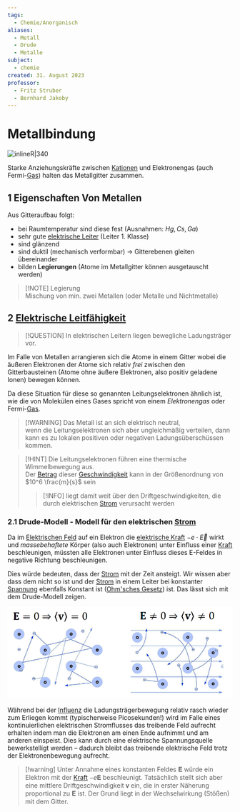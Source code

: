 ```yaml
---
tags:
  - Chemie/Anorganisch
aliases:
  - Metall
  - Drude
  - Metalle
subject:
  - chemie
created: 31. August 2023
professor:
  - Fritz Struber
  - Bernhard Jakoby
---
```


# Metallbindung

![inlineR|340](assets/metall_bdg_anim.gif)

Starke Anziehungskräfte zwischen [Kationen](Ionenbindung.md) und Elektronengas (auch Fermi-[Gas](../Physik/Allgemeines%20Gasgesetz.md)) halten das Metallgitter zusammen.

## 1 Eigenschaften Von Metallen

Aus Gitteraufbau folgt:
- bei Raumtemperatur sind diese fest (Ausnahmen: $Hg,Cs,Ga$)
- sehr gute [elektrische Leiter](elektrischer%20Leiter.md) (Leiter 1. Klasse)
- sind glänzend
- sind duktil (mechanisch verformbar) $\rightarrow$ Gitterebenen gleiten übereinander
- bilden **Legierungen** (Atome im Metallgitter können ausgetauscht werden)

>[!NOTE] Legierung  
Mischung von min. zwei Metallen (oder Metalle und Nichtmetalle)

## 2 [Elektrische Leitfähigkeit](elektrischer%20Leiter.md)

> [!QUESTION] In elektrischen Leitern liegen bewegliche Ladungsträger vor.

Im Falle von Metallen arrangieren sich die Atome in einem Gitter wobei die äußeren Elektronen der Atome sich relativ *frei* zwischen den Gitterbausteinen (Atome ohne äußere Elektronen, also positiv geladene Ionen) bewegen können.

Da diese Situation für diese so genannten Leitungselektronen ähnlich ist, wie die von Molekülen eines Gases spricht von einem *Elektronengas* oder Fermi-[Gas](../Physik/Allgemeines%20Gasgesetz.md).

> [!WARNING] Das Metall ist an sich elektrisch neutral,  
>  wenn die Leitungselektronen sich aber ungleichmäßig verteilen, dann kann es zu lokalen positiven oder negativen Ladungsüberschüssen kommen.

> [!HINT] Die Leitungselektronen führen eine thermische Wimmelbewegung aus.  
> Der [Betrag](../Mathematik/Betrag.md) dieser [Geschwindigkeit](../Physik/Kinematik.md) kann in der Größenordnung von $10^6  \frac{m}{s}$ sein
>
> > [!INFO] liegt damit weit über den Driftgeschwindigkeiten, die durch elektrischen [Strom](../Elektrotechnik/elektrischer%20Strom.md) verursacht werden
> 

### 2.1 Drude-Modell - Modell für den elektrischen [Strom](../Elektrotechnik/elektrischer%20Strom.md)

Da im [Elektrischen Feld](../Elektrotechnik/Elektrisches%20Feld.md) auf ein Elektron die [elektrische Kraft](../Elektrotechnik/Elektrische%20Kraft.md) $-e\cdot \vec{E}$ wirkt und *massebehaftete* Körper (also auch Elektronen) unter Einfluss einer [Kraft](../Physik/Newtonsche%20Axiome.md) beschleunigen, müssten alle Elektronen unter Einfluss dieses E-Feldes in negative Richtung beschleunigen. 

Dies würde bedeuten, dass der [Strom](../Elektrotechnik/elektrischer%20Strom.md) mit der Zeit ansteigt. Wir wissen aber dass dem nicht so ist und der [Strom](../Elektrotechnik/elektrischer%20Strom.md) in einem Leiter bei konstanter [Spannung](../Elektrotechnik/Spannung.md) ebenfalls Konstant ist ([Ohm'sches Gesetz](../Elektrotechnik/Ohmsches%20Gesetz.md)) ist. Das lässt sich mit dem Drude-Modell zeigen.

![|600](assets/Drude.png)

Während bei der [Influenz](../Elektrotechnik/elektrische%20Influenz.md) die Ladungsträgerbewegung relativ rasch wieder zum Erliegen kommt (typischerweise Picosekunden!) wird im Falle eines kontinuierlichen elektrischen Stromflusses das treibende Feld aufrecht erhalten indem man die Elektronen am einen Ende aufnimmt und am anderen einspeist.
Dies kann durch eine elektrische Spannungsquelle bewerkstelligt werden – dadurch bleibt das treibende elektrische Feld trotz der Elektronenbewegung aufrecht.

> [!warning] Unter Annahme eines konstanten Feldes 𝐄 würde ein Elektron mit der [Kraft](../Physik/Newtonsche%20Axiome.md) −𝑒𝐄 beschleunigt.
> Tatsächlich stellt sich aber eine mittlere Driftgeschwindigkeit 𝐯 ein, die in erster Näherung proportional zu 𝐄 ist.
> Der Grund liegt in der Wechselwirkung (Stößen) mit dem Gitter.